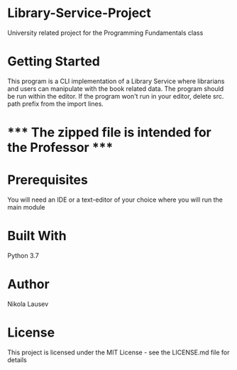 # Library-Service-Project
University related project for the Programming Fundamentals class

# Getting Started
This program is a CLI implementation of a Library Service where librarians and users can manipulate with the book related data. The program should be run within the editor. 
If the program won't run in your editor, delete src. path prefix from the import lines.

# *** The zipped file is intended for the Professor ***

# Prerequisites
You will need an IDE or a text-editor of your choice where you will run the main module

# Built With
Python 3.7

# Author
Nikola Lausev

# License
This project is licensed under the MIT License - see the LICENSE.md file for details
